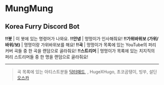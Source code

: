 MungMung
=============
Korea Furry Discord Bot
-------------

**!!봇** | 이 봇에 있는 명령어가 나와요.
**!!안녕** | 멍멍이가 인사해줘요!
**!!가위바위보 (가위/바위/보)** | 멍멍이랑 가위바위보를 해요!
**!!곡** | 멍멍이가 목록에 있는 YouTube의 퍼리 커버 곡들 중 한 곡을 랜덤으로 골라줘요!
**!!스트리머** | 멍멍이가 목록에 있는 치지직의 퍼리 스트리머들 중 한 명을 랜덤으로 골라줘요!

* * *
> 곡 목록에 있는 아티스트분들
>	  [닥터매드](https://www.youtube.com/@DrMad_vtuber), , HugeXHugo, 초코곰탱이, 빙쑤, 설딘
>	  [오스카](https://www.youtube.com/@_vfy)
>	  
